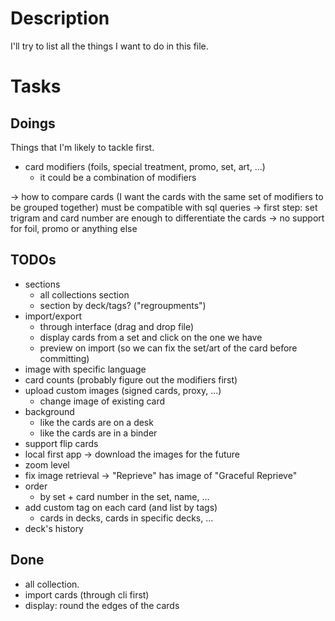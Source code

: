 # Description

I'll try to list all the things I want to do in this file.

# Tasks
## Doings

Things that I'm likely to tackle first.

* card modifiers (foils, special treatment, promo, set, art, ...)
    * it could be a combination of modifiers

-> how to compare cards (I want the cards with the same set of modifiers to be grouped together)
    must be compatible with sql queries
    -> first step: set trigram and card number are enough to differentiate the cards
        -> no support for foil, promo or anything else

## TODOs

* sections
    * all collections section
    * section by deck/tags? ("regroupments")
* import/export
    * through interface (drag and drop file)
    * display cards from a set and click on the one we have
    * preview on import (so we can fix the set/art of the card before committing)
* image with specific language
* card counts (probably figure out the modifiers first)
* upload custom images (signed cards, proxy, ...)
    * change image of existing card
* background
    * like the cards are on a desk
    * like the cards are in a binder
* support flip cards
* local first app -> download the images for the future
* zoom level
* fix image retrieval -> "Reprieve" has image of "Graceful Reprieve"
* order
    * by set + card number in the set, name, ...
* add custom tag on each card (and list by tags)
    * cards in decks, cards in specific decks, ...
* deck's history

## Done

* all collection.
* import cards (through cli first)
* display: round the edges of the cards